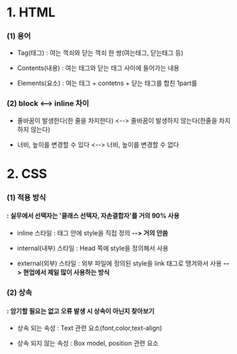 # 1. HTML  
### (1) 용어

- Tag(태그) : 여는 꺽쇠와 닫는 꺽쇠 한 쌍(여는태그, 닫는태그 등)

- Contents(내용) : 여는 태그와 닫는 태그 사이에 들어가는 내용

- Elements(요소) : 여는 태그 + contetns + 닫는 태그를 합친 1part를



### (2) block <--> inline 차이

- 줄바꿈이 발생한다(한 줄을 차지한다)  <--> 줄바꿈이 발생하지 않는다(한줄을 차지하지 않는다)

- 너비, 높이를 변경할 수 있다 <--> 너비, 높이를 변경할 수 없다



# 2. CSS  
### (1) 적용 방식

#### : 실무에서 선택자는 '클래스 선택자, 자손결합자'를 거의 90% 사용

- inline 스타일 : 태그 안에 style을 직접 정의 **--> 거의 안씀**

- internal(내부) 스타일 : Head 쪽에 style을 정의해서 사용

- external(외부) 스타일 : 외부 파일에 정의된 style을 link 태그로 땡겨와서 사용 
  **--> 현업에서 제일 많이 사용하는 방식**



### (2) 상속

#### : 암기할 필요는 없고 오류 발생 시 상속이 아닌지 찾아보기

- 상속 되는 속성 : Text 관련 요소(font,color,text-align)

- 상속 되지 않는 속성 : Box model, position 관련 요소
